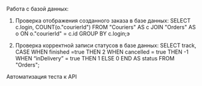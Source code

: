 ﻿Работа с базой данных:
1. Проверка отображения созданного заказа в базе данных:
SELECT c.login,
		 COUNT(o."courierId")
FROM "Couriers" AS c
JOIN "Orders" AS o
	ON o."courierId" = c.id
GROUP BY  c.login;э

2. Проверка корректной записи статусов в базе данных:
SELECT track,
	CASE
	WHEN finished =true THEN
	2
	WHEN cancelled = true THEN
	-1
	WHEN “inDelivery” = true THEN
	1
	ELSE 0
	END AS status
FROM "Orders"; 

Автоматизация теста к API
